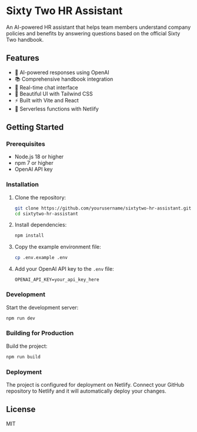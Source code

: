 # Sixty Two HR Assistant

An AI-powered HR assistant that helps team members understand company policies and benefits by answering questions based on the official Sixty Two handbook.

## Features

- 🤖 AI-powered responses using OpenAI
- 📚 Comprehensive handbook integration
- 💬 Real-time chat interface
- 🎨 Beautiful UI with Tailwind CSS
- ⚡ Built with Vite and React
- 🚀 Serverless functions with Netlify

## Getting Started

### Prerequisites

- Node.js 18 or higher
- npm 7 or higher
- OpenAI API key

### Installation

1. Clone the repository:
   ```bash
   git clone https://github.com/yourusername/sixtytwo-hr-assistant.git
   cd sixtytwo-hr-assistant
   ```

2. Install dependencies:
   ```bash
   npm install
   ```

3. Copy the example environment file:
   ```bash
   cp .env.example .env
   ```

4. Add your OpenAI API key to the `.env` file:
   ```
   OPENAI_API_KEY=your_api_key_here
   ```

### Development

Start the development server:

```bash
npm run dev
```

### Building for Production

Build the project:

```bash
npm run build
```

### Deployment

The project is configured for deployment on Netlify. Connect your GitHub repository to Netlify and it will automatically deploy your changes.

## License

MIT
